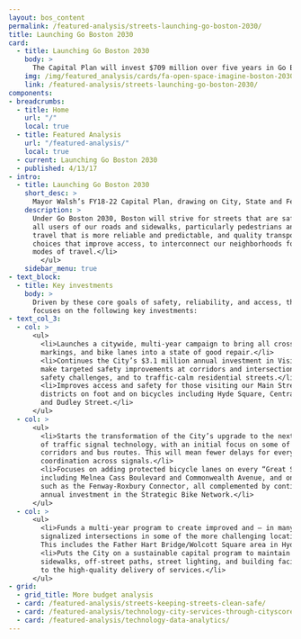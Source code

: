 ```yaml
---
layout: bos_content
permalink: /featured-analysis/streets-launching-go-boston-2030/
title: Launching Go Boston 2030
card:
  - title: Launching Go Boston 2030
    body: >
      The Capital Plan will invest $709 million over five years in Go Boston 2030
    img: /img/featured_analysis/cards/fa-open-space-imagine-boston-2030-goals.jpg
    link: /featured-analysis/streets-launching-go-boston-2030/
components:
- breadcrumbs:
  - title: Home
    url: "/"
    local: true
  - title: Featured Analysis
    url: "/featured-analysis/"
    local: true
  - current: Launching Go Boston 2030
  - published: 4/13/17
- intro:
  - title: Launching Go Boston 2030
    short_desc: >
      Mayor Walsh’s FY18-22 Capital Plan, drawing on City, State and Federal sources, will invest $709 million over the next five years in implementing the core initiatives outlined in Go Boston 2030. 
    description: >
      Under Go Boston 2030, Boston will strive for streets that are safer for 
      all users of our roads and sidewalks, particularly pedestrians and cyclists, 
      travel that is more reliable and predictable, and quality transportation 
      choices that improve access, to interconnect our neighborhoods for all 
      modes of travel.</li>
        </ul>
    sidebar_menu: true
- text_block:
  - title: Key investments
    body: >
      Driven by these core goals of safety, reliability, and access, the capital plan 
      focuses on the following key investments:
- text_col_3:
  - col: >
      <ul>
        <li>Launches a citywide, multi-year campaign to bring all crosswalks, lane 
        markings, and bike lanes into a state of good repair.</li>
        <li>Continues the City’s $3.1 million annual investment in Vision Zero to 
        make targeted safety improvements at corridors and intersections with known 
        safety challenges, and to traffic-calm residential streets.</li>
        <li>Improves access and safety for those visiting our Main Street business 
        districts on foot and on bicycles including Hyde Square, Central Square 
        and Dudley Street.</li>
      </ul>
  - col: >
      <ul>
        <li>Starts the transformation of the City’s upgrade to the next generation 
        of traffic signal technology, with an initial focus on some of our busiest 
        corridors and bus routes. This will mean fewer delays for everyone and better 
        coordination across signals.</li>
        <li>Focuses on adding protected bicycle lanes on every “Great Streets” project, 
        including Melnea Cass Boulevard and Commonwealth Avenue, and on Multi-Use Paths 
        such as the Fenway-Roxbury Connector, all complemented by continuing the $900,000 
        annual investment in the Strategic Bike Network.</li>
      </ul>
  - col: >
      <ul>
        <li>Funds a multi-year program to create improved and — in many cases — 
        signalized intersections in some of the more challenging locations in the City. 
        This includes the Father Hart Bridge/Wolcott Square area in Hyde Park.</li>
        <li>Puts the City on a sustainable capital program to maintain bridges, roads, 
        sidewalks, off-street paths, street lighting, and building facilities essential 
        to the high-quality delivery of services.</li>
      </ul>
- grid: 
  - grid_title: More budget analysis
  - card: /featured-analysis/streets-keeping-streets-clean-safe/
  - card: /featured-analysis/technology-city-services-through-cityscore/
  - card: /featured-analysis/technology-data-analytics/
---
```

